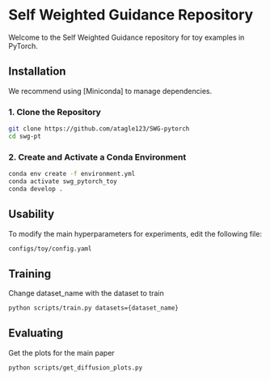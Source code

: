 # Self Weighted Guidance Repository

Welcome to the Self Weighted Guidance repository for toy examples in PyTorch. 


## Installation

We recommend using [Miniconda] to manage dependencies.


### 1. Clone the Repository

```bash
git clone https://github.com/atagle123/SWG-pytorch
cd swg-pt
```

### 2. Create and Activate a Conda Environment

```bash
conda env create -f environment.yml
conda activate swg_pytorch_toy
conda develop .
```

## Usability

To modify the main hyperparameters for experiments, edit the following file:

```bash
configs/toy/config.yaml
```

## Training

Change dataset_name with the dataset to train

```bash
python scripts/train.py datasets={dataset_name}
```

## Evaluating

Get the plots for the main paper 

```bash
python scripts/get_diffusion_plots.py
```
